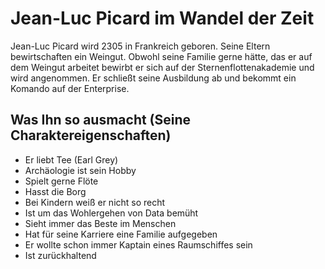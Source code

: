 # Jean-Luc Picard im Wandel der Zeit
Jean-Luc Picard wird 2305 in Frankreich geboren. Seine Eltern bewirtschaften ein Weingut. Obwohl seine Familie gerne hätte, das er auf dem Weingut arbeitet bewirbt er sich auf der Sternenflottenakademie und wird angenommen. Er schließt seine Ausbildung ab und bekommt ein Komando auf der Enterprise.
## Was Ihn so ausmacht (Seine Charaktereigenschaften)
* Er liebt Tee (Earl Grey)
* Archäologie ist sein Hobby
* Spielt gerne Flöte
* Hasst die Borg
* Bei Kindern weiß er nicht so recht
* Ist um das Wohlergehen von Data bemüht
* Sieht immer das Beste im Menschen
* Hat für seine Karriere eine Familie aufgegeben
* Er wollte schon immer Kaptain eines Raumschiffes sein
* Ist zurückhaltend